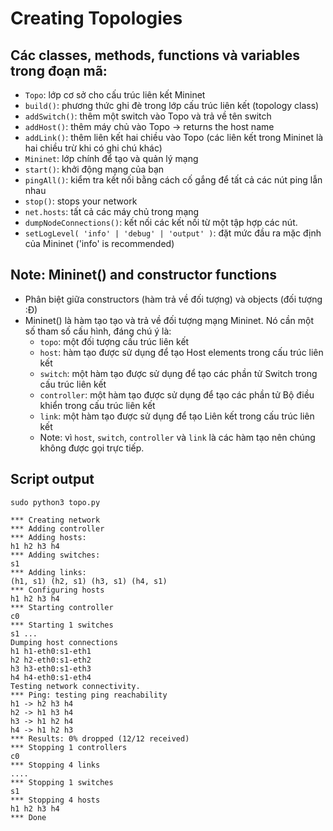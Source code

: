 # Creating Topologies 
## Các classes, methods, functions và variables trong đoạn mã: 
- `Topo`: lớp cơ sở cho cấu trúc liên kết Mininet
- `build()`: phương thức ghi đè trong lớp cấu trúc liên kết (topology class)
- `addSwitch()`: thêm một switch vào Topo và trả về tên switch
- `addHost()`: thêm máy chủ vào Topo -> returns the host name
- `addLink()`: thêm liên kết hai chiều vào Topo (các liên kết trong Mininet là hai chiều trừ khi có ghi chú khác)
- `Mininet`: lớp chính để tạo và quản lý mạng
- `start()`: khởi động mạng của bạn
- `pingAll()`: kiểm tra kết nối bằng cách cố gắng để tất cả các nút ping lẫn nhau
- `stop()`: stops your network
- `net.hosts`: tất cả các máy chủ trong mạng
- `dumpNodeConnections()`: kết nối các kết nối từ một tập hợp các nút.
- `setLogLevel( 'info' | 'debug' | 'output' )`: đặt mức đầu ra mặc định của Mininet ('info' is recommended)
## Note:  Mininet() and constructor functions 
- Phân biệt giữa constructors (hàm trả về đối tượng) và objects (đối tượng :Đ)
- Mininet() là hàm tạo tạo và trả về đối tượng mạng Mininet. Nó cần một số tham số cấu hình, đáng chú ý là:
  + `topo`: một đối tượng cấu trúc liên kết
  + `host`: hàm tạo được sử dụng để tạo Host elements trong cấu trúc liên kết
  + `switch`: một hàm tạo được sử dụng để tạo các phần tử Switch trong cấu trúc liên kết
  + `controller`: một hàm tạo được sử dụng để tạo các phần tử Bộ điều khiển trong cấu trúc liên kết
  + `link`: một hàm tạo được sử dụng để tạo Liên kết trong cấu trúc liên kết
  + Note: vì `host`, `switch`, `controller` và `link` là các hàm tạo nên chúng không được gọi trực tiếp.
## Script output 
```
sudo python3 topo.py

*** Creating network
*** Adding controller
*** Adding hosts:
h1 h2 h3 h4 
*** Adding switches:
s1 
*** Adding links:
(h1, s1) (h2, s1) (h3, s1) (h4, s1) 
*** Configuring hosts
h1 h2 h3 h4 
*** Starting controller
c0 
*** Starting 1 switches
s1 ...
Dumping host connections
h1 h1-eth0:s1-eth1
h2 h2-eth0:s1-eth2
h3 h3-eth0:s1-eth3
h4 h4-eth0:s1-eth4
Testing network connectivity.
*** Ping: testing ping reachability
h1 -> h2 h3 h4 
h2 -> h1 h3 h4 
h3 -> h1 h2 h4 
h4 -> h1 h2 h3 
*** Results: 0% dropped (12/12 received)
*** Stopping 1 controllers
c0 
*** Stopping 4 links
....
*** Stopping 1 switches
s1 
*** Stopping 4 hosts
h1 h2 h3 h4 
*** Done
```
